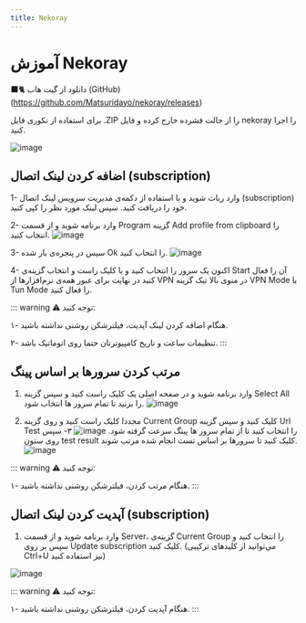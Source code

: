 ```yaml
---
title: Nekoray
---
```


# آموزش Nekoray

🐈‍⬛ دانلود از گیت هاب (GitHub) (https://github.com/Matsuridayo/nekoray/releases)

برای استفاده از نکوری فایل .ZIP را از حالت فشرده خارج کرده و فایل nekoray را اجرا کنید.

![image](https://github.com/VPNHELP/vpnhelp.github.io/assets/129318294/fd03d9ce-e2f1-40be-977a-091899bdd206)


## اضافه کردن لینک اتصال (subscription)
1- وارد ربات شوید و با استفاده از دکمه‌ی مدیریت سرویس لینک اتصال (subscription) خود را دریافت کنید. سپس لینک مورد نظر را کپی کنید.

2- وارد برنامه شوید و از قسمت Program گزینه Add profile from clipboard را انتخاب کنید.
![image](https://github.com/VPNHELP/vpnhelp.github.io/assets/129318294/d7839eb4-a998-4609-87a1-896a23317012)

3- سپس در پنجره‌ی باز شده Ok را انتخاب کنید.
![image](https://github.com/VPNHELP/vpnhelp.github.io/assets/129318294/0ad82137-a35b-4398-a488-22cdbaa8c9d7)


4- اکنون یک سرور را انتخاب کنید و با کلیک راست و انتخاب گزینه‌ی Start آن را فعال کنید در نهایت برای عبور همه‌ی نرم‌افزار‌ها از VPN در منوی بالا تیک گزینه VPN Mode یا Tun Mode را فعال کنید.


::: warning ⚠️ توجه کنید:

۱- هنگام اضافه کردن لینک آپدیت، فیلترشکن روشنی نداشته باشید.

۲- تنظیمات ساعت و تاریخ کامپیوتر‌تان حتما روی اتوماتیک باشد.
::: 

## مرتب کردن سرور‌ها بر اساس پینگ

1. وارد برنامه شوید و در صفحه اصلی یک کلیک راست کنید و سپس گزینه Select All را بزنید تا تمام سرور ها انتخاب شود.
![image](https://github.com/VPNHELP/vpnhelp.github.io/assets/129318294/ccbd033f-d16b-42c3-a1a9-aa9c63cf1332)

2. مجددا کلیک راست کنید و روی گزینه Current Group کلیک کنید و سپس گزینه Url Test را انتخاب کنید تا از تمام سرور ها پینگ سرعت گرفته شود.
![image](https://github.com/VPNHELP/vpnhelp.github.io/assets/129318294/fe051d90-53f7-4c91-b556-e22d4d0eb7f3)
۳- سپس روی ستون test result کلیک کنید تا سرور‌ها بر اساس تست انجام شده مرتب شوند. 
![image](https://github.com/VPNHELP/vpnhelp.github.io/assets/129318294/34a38a59-c53f-481d-ae0c-83b410c8dc9e)

::: warning ⚠️ توجه کنید:

۱- هنگام مرتب کردن، فیلترشکن روشنی نداشته باشید.
::: 
## آپدیت کردن لینک اتصال (subscription)

1. وارد برنامه شوید و از قسمت Server، گزینه‌ی Current Group را انتخاب کنید و سپس بر روی Update subscription کلیک کنید. (می‌توانید از کلید‌های ترکیبی  Ctrl+U نیز استفاده کنید)

![image](https://github.com/VPNHELP/vpnhelp.github.io/assets/129318294/5db2c11f-298d-4621-bf9d-684e22b812cc)

::: warning ⚠️ توجه کنید:

۱- هنگام آپدیت کردن، فیلترشکن روشنی نداشته باشید.
:::
